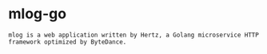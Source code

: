 # mlog-go
    mlog is a web application written by Hertz, a Golang microservice HTTP framework optimized by ByteDance.